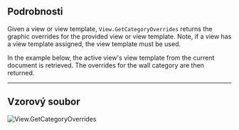 ## Podrobnosti
Given a view or view template, `View.GetCategoryOverrides` returns the graphic overrides for the provided view or view template. Note, if a view has a view template assigned, the view template must be used.

In the example below, the active view's view template from the current document is retrieved. The overrides for the wall category are then returned.
___
## Vzorový soubor

![View.GetCategoryOverrides](./Revit.Elements.Views.View.GetCategoryOverrides_img.jpg)
